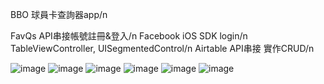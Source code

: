 BBO 球員卡查詢器app/n

FavQs API串接帳號註冊&登入/n
Facebook iOS SDK login/n
TableViewController, UISegmentedControl/n
Airtable API串接 實作CRUD/n

![image](https://github.com/Lou1202/BBO/blob/main/BBO截圖1.png)
![image](https://github.com/Lou1202/BBO/blob/main/BBO截圖2.png)
![image](https://github.com/Lou1202/BBO/blob/main/BBO截圖3.png)
![image](https://github.com/Lou1202/BBO/blob/main/BBO截圖4.png)
![image](https://github.com/Lou1202/BBO/blob/main/BBO截圖5.png)
![image](https://github.com/Lou1202/BBO/blob/main/BBO截圖6.png)

